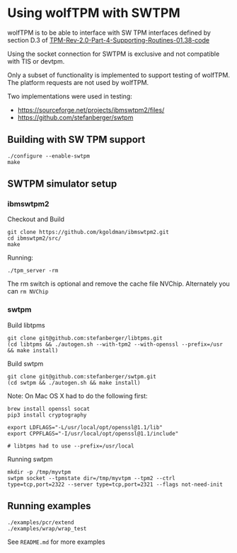 # Using wolfTPM with SWTPM

wolfTPM is to be able to interface with SW TPM interfaces defined by
section D.3 of
[TPM-Rev-2.0-Part-4-Supporting-Routines-01.38-code](https://trustedcomputinggroup.org/wp-content/uploads/TPM-Rev-2.0-Part-4-Supporting-Routines-01.38-code.pdf)

Using the socket connection for SWTPM is exclusive and not compatible
with TIS or devtpm.

Only a subset of functionality is implemented to support testing of
wolfTPM. The platform requests are not used by wolfTPM.

Two implementations were used in testing:

* https://sourceforge.net/projects/ibmswtpm2/files/
* https://github.com/stefanberger/swtpm

## Building with SW TPM support

```
./configure --enable-swtpm
make
```

## SWTPM simulator setup

### ibmswtpm2

Checkout and Build
```
git clone https://github.com/kgoldman/ibmswtpm2.git
cd ibmswtpm2/src/
make
```

Running:
```
./tpm_server -rm
```

The rm switch is optional and remove the cache file
NVChip. Alternately you can `rm NVChip`

### swtpm

Build libtpms

```
git clone git@github.com:stefanberger/libtpms.git
(cd libtpms && ./autogen.sh --with-tpm2 --with-openssl --prefix=/usr && make install)
```

Build swtpm

```
git clone git@github.com:stefanberger/swtpm.git
(cd swtpm && ./autogen.sh && make install)
```

Note: On Mac OS X had to do the following first:

```
brew install openssl socat
pip3 install cryptography

export LDFLAGS="-L/usr/local/opt/openssl@1.1/lib"
export CPPFLAGS="-I/usr/local/opt/openssl@1.1/include"

# libtpms had to use --prefix=/usr/local
```

Running swtpm

```
mkdir -p /tmp/myvtpm
swtpm socket --tpmstate dir=/tmp/myvtpm --tpm2 --ctrl type=tcp,port=2322 --server type=tcp,port=2321 --flags not-need-init
```

## Running examples

```
./examples/pcr/extend
./examples/wrap/wrap_test
```

See `README.md` for more examples
